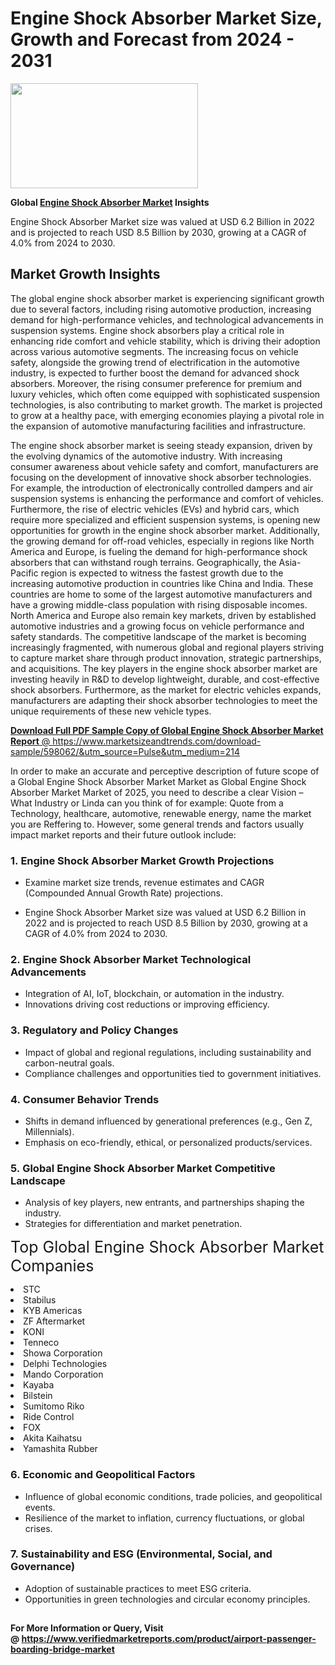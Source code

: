 <H1>Engine Shock Absorber Market Size, Growth and Forecast from 2024 - 2031</H1><img class="aligncenter size-medium wp-image-584254" src="https://thirdeyenews.in/wp-content/uploads/2024/09/Global-Market-Research-300x168.jpeg" alt="" width="300" height="168" /><p><strong>Global&nbsp;<a href="https://www.marketsizeandtrends.com/download-sample/598062/&amp;utm_source=Pulse&amp;utm_medium=214">Engine Shock Absorber Market</a> Insights</strong></p><p>Engine Shock Absorber Market size was valued at USD 6.2 Billion in 2022 and is projected to reach USD 8.5 Billion by 2030, growing at a CAGR of 4.0% from 2024 to 2030.</p><p><h2>Market Growth Insights</h2> <p>The global engine shock absorber market is experiencing significant growth due to several factors, including rising automotive production, increasing demand for high-performance vehicles, and technological advancements in suspension systems. Engine shock absorbers play a critical role in enhancing ride comfort and vehicle stability, which is driving their adoption across various automotive segments. The increasing focus on vehicle safety, alongside the growing trend of electrification in the automotive industry, is expected to further boost the demand for advanced shock absorbers. Moreover, the rising consumer preference for premium and luxury vehicles, which often come equipped with sophisticated suspension technologies, is also contributing to market growth. The market is projected to grow at a healthy pace, with emerging economies playing a pivotal role in the expansion of automotive manufacturing facilities and infrastructure. <a href="#"></a></p> <p>The engine shock absorber market is seeing steady expansion, driven by the evolving dynamics of the automotive industry. With increasing consumer awareness about vehicle safety and comfort, manufacturers are focusing on the development of innovative shock absorber technologies. For example, the introduction of electronically controlled dampers and air suspension systems is enhancing the performance and comfort of vehicles. Furthermore, the rise of electric vehicles (EVs) and hybrid cars, which require more specialized and efficient suspension systems, is opening new opportunities for growth in the engine shock absorber market. Additionally, the growing demand for off-road vehicles, especially in regions like North America and Europe, is fueling the demand for high-performance shock absorbers that can withstand rough terrains. Geographically, the Asia-Pacific region is expected to witness the fastest growth due to the increasing automotive production in countries like China and India. These countries are home to some of the largest automotive manufacturers and have a growing middle-class population with rising disposable incomes. North America and Europe also remain key markets, driven by established automotive industries and a growing focus on vehicle performance and safety standards. The competitive landscape of the market is becoming increasingly fragmented, with numerous global and regional players striving to capture market share through product innovation, strategic partnerships, and acquisitions. The key players in the engine shock absorber market are investing heavily in R&D to develop lightweight, durable, and cost-effective shock absorbers. Furthermore, as the market for electric vehicles expands, manufacturers are adapting their shock absorber technologies to meet the unique requirements of these new vehicle types. <a href="#"></p><p><span class=""><strong>Download Full PDF Sample Copy of Global Engine Shock Absorber Market Report</strong> @ <a href="https://www.marketsizeandtrends.com/download-sample/598062/&amp;utm_source=Pulse&amp;utm_medium=214" target="_blank">https://www.marketsizeandtrends.com/download-sample/598062/&amp;utm_source=Pulse&amp;utm_medium=214</a></span></p><p>In order to make an accurate and perceptive description of future scope of a Global&nbsp;Engine Shock Absorber Market Market as Global&nbsp;Engine Shock Absorber Market Market of 2025, you need to describe a clear Vision &ndash; What Industry or Linda can you think of for example: Quote from a Technology, healthcare, automotive, renewable energy, name the market you are Reffering to. However, some general trends and factors usually impact market reports and their future outlook include:</p><h3>1.&nbsp;<strong>Engine Shock Absorber Market Growth Projections</strong></h3><ul><li>Examine market size trends, revenue estimates and CAGR (Compounded Annual Growth Rate) projections.</li><li><p>Engine Shock Absorber Market size was valued at USD 6.2 Billion in 2022 and is projected to reach USD 8.5 Billion by 2030, growing at a CAGR of 4.0% from 2024 to 2030.</p></li></ul><h3>2.&nbsp;<strong>Engine Shock Absorber Market Technological Advancements</strong></h3><ul><li>Integration of AI, IoT, blockchain, or automation in the industry.</li><li>Innovations driving cost reductions or improving efficiency.</li></ul><h3>3.&nbsp;<strong>Regulatory and Policy Changes</strong></h3><ul><li>Impact of global and regional regulations, including sustainability and carbon-neutral goals.</li><li>Compliance challenges and opportunities tied to government initiatives.</li></ul><h3>4.&nbsp;<strong>Consumer Behavior Trends</strong></h3><ul><li>Shifts in demand influenced by generational preferences (e.g., Gen Z, Millennials).</li><li>Emphasis on eco-friendly, ethical, or personalized products/services.</li></ul><h3>5.&nbsp;<strong>Global Engine Shock Absorber Market Competitive Landscape</strong></h3><ul><li>Analysis of key players, new entrants, and partnerships shaping the industry.</li><li>Strategies for differentiation and market penetration.</li></ul><p data-pm-slice="1 1 []"><span style="color: inherit; font-family: inherit; font-size: 25px;">Top Global Engine Shock Absorber Market Companies</span></p><div class="" data-test-id=""><p><li>STC</li><li> Stabilus</li><li> KYB Americas</li><li> ZF Aftermarket</li><li> KONI</li><li> Tenneco</li><li> Showa Corporation</li><li> Delphi Technologies</li><li> Mando Corporation</li><li> Kayaba</li><li> Bilstein</li><li> Sumitomo Riko</li><li> Ride Control</li><li> FOX</li><li> Akita Kaihatsu</li><li> Yamashita Rubber</li></p></div><h3>6.&nbsp;<strong>Economic and Geopolitical Factors</strong></h3><ul><li>Influence of global economic conditions, trade policies, and geopolitical events.</li><li>Resilience of the market to inflation, currency fluctuations, or global crises.</li></ul><h3>7.&nbsp;<strong>Sustainability and ESG (Environmental, Social, and Governance)</strong></h3><ul><li>Adoption of sustainable practices to meet ESG criteria.</li><li>Opportunities in green technologies and circular economy principles.</li></ul><h2><strong style="font-size: 14px;">For More Information or Query, Visit @&nbsp;</strong><a style="background-color: #ffffff; font-size: 14px;" href="https://www.marketsizeandtrends.com/report/engine-shock-absorber-market/" target="_blank">https://www.verifiedmarketreports.com/product/airport-passenger-boarding-bridge-market</a></h2>
